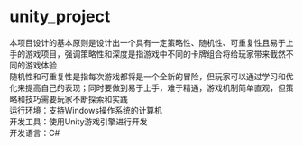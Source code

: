 # unity_project
本项目设计的基本原则是设计出一个具有一定策略性、随机性、可重复性且易于上手的游戏项目，强调策略性和深度是指游戏中不同的卡牌组合将给玩家带来截然不同的游戏体验  
随机性和可重复性是指每次游戏都将是一个全新的冒险，但玩家可以通过学习和优化来提高自己的表现；同时要做到易于上手，难于精通，游戏机制简单直观，但策略和技巧需要玩家不断探索和实践  
运行环境：支持Windows操作系统的计算机  
开发工具：使用Unity游戏引擎进行开发  
开发语言：C#  
